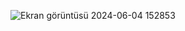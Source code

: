 ![Ekran görüntüsü 2024-06-04 152853](https://github.com/zrana24/3D-DRONE/assets/126763047/4c35b40e-f773-4190-9056-0dcc520d3087)
